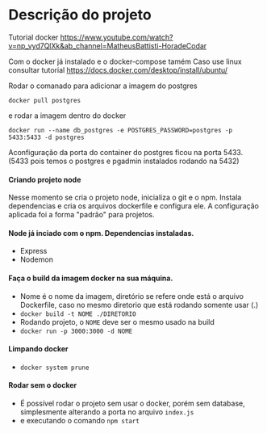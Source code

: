 # Descrição do projeto

Tutorial docker https://www.youtube.com/watch?v=np_vyd7QlXk&ab_channel=MatheusBattisti-HoradeCodar

Com o docker já instalado e o docker-compose tamém
Caso use linux consultar tutorial
https://docs.docker.com/desktop/install/ubuntu/

Rodar o comanado para adicionar a imagem do postgres

```
docker pull postgres
```

e rodar a imagem dentro do docker

```
docker run --name db_postgres -e POSTGRES_PASSWORD=postgres -p 5433:5433 -d postgres
```

Aconfiguração da porta do container do postgres ficou na porta 5433.(5433 pois temos o postgres e pgadmin instalados rodando na 5432)


#### Criando projeto node
Nesse momento se cria o projeto node, inicializa o git e o npm. Instala dependencias e cria os arquivos dockerfile e configura ele. 
A configuração aplicada foi a forma "padrão" para projetos.

#### Node já inciado com o npm. Dependencias instaladas.
- Express
- Nodemon

#### Faça o build da imagem docker na sua máquina.
- Nome é o nome da imagem, diretório se refere onde está o arquivo Dockerfile, caso no mesmo diretorio que está rodando somente usar (.)
- `docker build -t NOME ./DIRETORIO`
- Rodando projeto, o `NOME` deve ser o mesmo usado na build
- `docker run -p 3000:3000 -d NOME`

#### Limpando docker
- `docker system prune`


#### Rodar sem o docker
 - É possível rodar o projeto sem usar o docker, porém sem database, simplesmente alterando a porta no arquivo `index.js` 
 - e executando o comando `npm start`